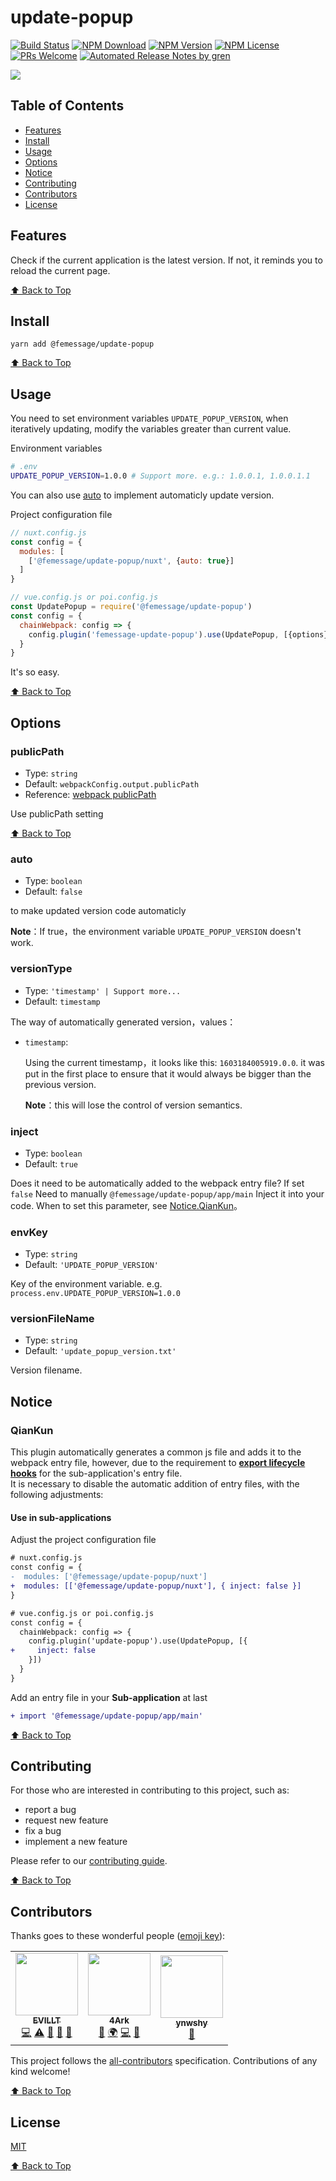 # update-popup

[![Build Status](https://badgen.net/travis/FEMessage/update-popup/master)](https://travis-ci.com/FEMessage/update-popup)
[![NPM Download](https://badgen.net/npm/dm/@femessage/update-popup)](https://www.npmjs.com/package/@femessage/update-popup)
[![NPM Version](https://badge.fury.io/js/%40femessage%2Fupdate-popup.svg)](https://www.npmjs.com/package/@femessage/update-popup)
[![NPM License](https://badgen.net/npm/license/@femessage/update-popup)](https://github.com/FEMessage/update-popup/blob/master/LICENSE)
[![PRs Welcome](https://img.shields.io/badge/PRs-welcome-brightgreen.svg)](https://github.com/FEMessage/update-popup/pulls)
[![Automated Release Notes by gren](https://img.shields.io/badge/%F0%9F%A4%96-release%20notes-00B2EE.svg)](https://github-tools.github.io/github-release-notes/)

![](https://user-images.githubusercontent.com/53422750/88611099-eb654b00-d0ba-11ea-89b9-ca92afc1078c.gif)

## Table of Contents

- [Features](#features)
- [Install](#install)
- [Usage](#usage)
- [Options](#options)
- [Notice](#notice)
- [Contributing](#contributing)
- [Contributors](#contributors)
- [License](#license)

## Features

Check if the current application is the latest version. If not, it reminds you to reload the current page.

[⬆ Back to Top](#table-of-contents)

## Install

```console
yarn add @femessage/update-popup
```

[⬆ Back to Top](#table-of-contents)

## Usage

You need to set environment variables `UPDATE_POPUP_VERSION`, when iteratively updating, modify the variables greater than current value.

Environment variables

```bash
# .env
UPDATE_POPUP_VERSION=1.0.0 # Support more. e.g.: 1.0.0.1, 1.0.0.1.1
```

You can also use [auto](#auto) to implement automaticly update version.

Project configuration file

```js
// nuxt.config.js
const config = {
  modules: [
    ['@femessage/update-popup/nuxt', {auto: true}]
  ]
}

// vue.config.js or poi.config.js
const UpdatePopup = require('@femessage/update-popup')
const config = {
  chainWebpack: config => {
    config.plugin('femessage-update-popup').use(UpdatePopup, [{options}])
  }
}
```

It's so easy.

[⬆ Back to Top](#table-of-contents)

## Options

### publicPath

- Type: `string`
- Default: `webpackConfig.output.publicPath`
- Reference: [webpack publicPath](https://webpack.docschina.org/configuration/output/#outputpublicpath)

Use publicPath setting

[⬆ Back to Top](#table-of-contents)

### auto

- Type: `boolean`
- Default: `false`

to make updated version code automaticly

**Note**：If true，the environment variable `UPDATE_POPUP_VERSION` doesn't work.

### versionType

- Type: `'timestamp' | Support more...`
- Default: `timestamp`

The way of automatically generated version，values：

- `timestamp`:

  Using the current timestamp，it looks like this: `1603184005919.0.0`. it was put in the first place to ensure that it would always be bigger than the previous version.

  **Note**：this will lose the control of version semantics.

### inject

- Type: `boolean`
- Default: `true`

Does it need to be automatically added to the webpack entry file?
If set `false` Need to manually `@femessage/update-popup/app/main` Inject it into your code.
When to set this parameter, see [Notice.QianKun](#qiankun)。

### envKey

- Type: `string`
- Default: `'UPDATE_POPUP_VERSION'`

Key of the environment variable. e.g. `process.env.UPDATE_POPUP_VERSION=1.0.0`

### versionFileName

- Type: `string`
- Default: `'update_popup_version.txt'`

Version filename.

## Notice

### QianKun

This plugin automatically generates a common js file and adds it to the webpack entry file,
however, due to the requirement to **[export lifecycle hooks](https://qiankun.umijs.org/zh/guide/getting-started#1-%E5%AF%BC%E5%87%BA%E7%9B%B8%E5%BA%94%E7%9A%84%E7%94%9F%E5%91%BD%E5%91%A8%E6%9C%9F%E9%92%A9%E5%AD%90)** for the sub-application's entry file.  
It is necessary to disable the automatic addition of entry files, with the following adjustments:

#### Use in sub-applications

Adjust the project configuration file

```diff
# nuxt.config.js
const config = {
-  modules: ['@femessage/update-popup/nuxt']
+  modules: [['@femessage/update-popup/nuxt'], { inject: false }]
}

# vue.config.js or poi.config.js
const config = {
  chainWebpack: config => {
    config.plugin('update-popup').use(UpdatePopup, [{
+     inject: false
    }])
  }
}
```

Add an entry file in your **Sub-application** at last

```diff
+ import '@femessage/update-popup/app/main'
```

[⬆ Back to Top](#table-of-contents)

## Contributing

For those who are interested in contributing to this project, such as:

- report a bug
- request new feature
- fix a bug
- implement a new feature

Please refer to our [contributing guide](https://github.com/FEMessage/.github/blob/master/CONTRIBUTING.md).

[⬆ Back to Top](#table-of-contents)

## Contributors

Thanks goes to these wonderful people ([emoji key](https://allcontributors.org/docs/en/emoji-key)):

<!-- ALL-CONTRIBUTORS-LIST:START - Do not remove or modify this section -->
<!-- prettier-ignore-start -->
<!-- markdownlint-disable -->
<table>
  <tr>
    <td align="center"><a href="https://evila.me/"><img src="https://avatars3.githubusercontent.com/u/19513289?v=4?s=100" width="100px;" alt=""/><br /><sub><b>EVILLT</b></sub></a><br /><a href="https://github.com/FEMessage/update-popup/commits?author=evillt" title="Code">💻</a> <a href="https://github.com/FEMessage/update-popup/commits?author=evillt" title="Tests">⚠️</a> <a href="#ideas-evillt" title="Ideas, Planning, & Feedback">🤔</a> <a href="https://github.com/FEMessage/update-popup/commits?author=evillt" title="Documentation">📖</a> <a href="#maintenance-evillt" title="Maintenance">🚧</a></td>
    <td align="center"><a href="https://4ark.me"><img src="https://avatars0.githubusercontent.com/u/27952659?v=4?s=100" width="100px;" alt=""/><br /><sub><b>4Ark</b></sub></a><br /><a href="https://github.com/FEMessage/update-popup/commits?author=gd4Ark" title="Documentation">📖</a> <a href="#translation-gd4Ark" title="Translation">🌍</a> <a href="https://github.com/FEMessage/update-popup/commits?author=gd4Ark" title="Code">💻</a> <a href="https://github.com/FEMessage/update-popup/issues?q=author%3Agd4Ark" title="Bug reports">🐛</a></td>
    <td align="center"><a href="http://aa"><img src="https://avatars.githubusercontent.com/u/10540920?v=4?s=100" width="100px;" alt=""/><br /><sub><b>ynwshy</b></sub></a><br /><a href="https://github.com/FEMessage/update-popup/issues?q=author%3Aynwshy" title="Bug reports">🐛</a></td>
  </tr>
</table>

<!-- markdownlint-restore -->
<!-- prettier-ignore-end -->

<!-- ALL-CONTRIBUTORS-LIST:END -->

This project follows the [all-contributors](https://github.com/all-contributors/all-contributors) specification. Contributions of any kind welcome!

[⬆ Back to Top](#table-of-contents)

## License

[MIT](./LICENSE)

[⬆ Back to Top](#table-of-contents)
